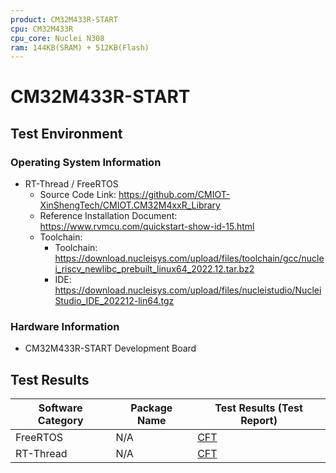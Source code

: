```yaml
---
product: CM32M433R-START
cpu: CM32M433R
cpu_core: Nuclei N308
ram: 144KB(SRAM) + 512KB(Flash)
---
```


# CM32M433R-START

## Test Environment

### Operating System Information

- RT-Thread / FreeRTOS
    - Source Code Link: https://github.com/CMIOT-XinShengTech/CMIOT.CM32M4xxR_Library
    - Reference Installation Document: https://www.rvmcu.com/quickstart-show-id-15.html
    - Toolchain:
        - Toolchain: https://download.nucleisys.com/upload/files/toolchain/gcc/nuclei_riscv_newlibc_prebuilt_linux64_2022.12.tar.bz2
        - IDE: https://download.nucleisys.com/upload/files/nucleistudio/NucleiStudio_IDE_202212-lin64.tgz

### Hardware Information

- CM32M433R-START Development Board

## Test Results

| Software Category | Package Name  | Test Results (Test Report) |
|-------------------|---------------|----------------------------|
| FreeRTOS          | N/A           | [CFT][FreeRTOS]            |
| RT-Thread         | N/A           | [CFT][RTThread]            |

[FreeRTOS]: ./FreeRTOS/README.md
[RTThread]: ./RT-Thread/README.md
